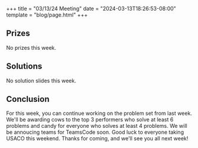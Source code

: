 +++
title = "03/13/24 Meeting"
date = "2024-03-13T18:26:53-08:00"
template = "blog/page.html"
+++

## Prizes

No prizes this week.

## Solutions

No solution slides this week.

## Conclusion

For this week, you can continue working on the problem set from last week. We'll be awarding cows to the top 3 performers who solve at least 6 problems and candy for everyone who solves at least 4 problems.
We will be annoucing teams for TeamsCode soon. 
Good luck to everyone taking USACO this weekend.
Thanks for coming, and we'll see you all next week!
